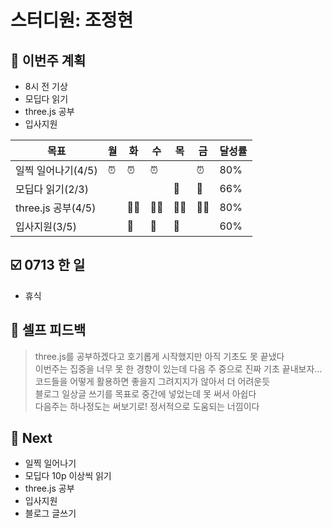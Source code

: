 # 스터디원: 조정현

## 🚀 이번주 계획

- 8시 전 기상
- 모딥다 읽기
- three.js 공부
- 입사지원

| 목표               | 월  | 화  | 수  | 목  | 금  | 달성률 |
| ------------------ | --- | --- | --- | --- | --- | ------ |
| 일찍 일어나기(4/5) | ⏰  | ⏰  | ⏰  |     | ⏰  | 80%    |
| 모딥다 읽기(2/3)   |     |     |     | 📘  | 📘  | 66%    |
| three.js 공부(4/5) |     | 👩‍💻  | 👩‍💻  | 👩‍💻  | 👩‍💻  | 80%    |
| 입사지원(3/5)      |     | 📄  | 📄  | 📄  |     | 60%    |

## ☑️ 0713 한 일

- 휴식

## 🎉 셀프 피드백

> three.js를 공부하겠다고 호기롭게 시작했지만 아직 기초도 못 끝냈다<br>
> 이번주는 집중을 너무 못 한 경향이 있는데 다음 주 중으로 진짜 기초 끝내보자...<br>
> 코드들을 어떻게 활용하면 좋을지 그려지지가 않아서 더 어려운듯<br>
> 블로그 일상글 쓰기를 목표로 중간에 넣었는데 못 써서 아쉽다<br>
> 다음주는 하나정도는 써보기로! 정서적으로 도움되는 너낌이다

## 🌱 Next

- 일찍 일어나기
- 모딥다 10p 이상씩 읽기
- three.js 공부
- 입사지원
- 블로그 글쓰기

